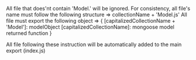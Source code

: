 All file that does'nt contain 'Model.' will be ignored.
For consistency, all file's name must follow the following structure => collectionName + 'Model.js'
All file must export the following object => {
  [capitalizedCollectionName + 'Model']: modelObject
  [capitalizedCollectionName]: mongoose model returned function
}

All file following these instruction will be automatically added to the main export (index.js)